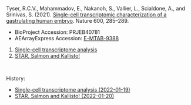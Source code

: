 Tyser, R.C.V., Mahammadov, E., Nakanoh, S., Vallier, L., Scialdone, A., and Srinivas, S. (2021). [Single-cell transcriptomic characterization of a gastrulating human embryo](https://doi.org/10.1038/s41586-021-04158-y). Nature 600, 285–289.

- BioProject Accession: PRJEB40781
- AEArrayExpress Accession: [E-MTAB-9388](https://www.ebi.ac.uk/arrayexpress/experiments/E-MTAB-9388/)

1. [Single-cell transcriptome analysis](https://jlduan.github.io/replica/s41586-021-04158-y/notebooks/analyze.html)
2. [STAR, Salmon and Kallisto!](https://jlduan.github.io/replica/s41586-021-04158-y/notebooks/analyze_alignment.html)

<br>

History:

- [Single-cell transcriptome analysis (2022-01-19)](https://jlduan.github.io/replica/s41586-021-04158-y/notebooks/analyze_2022-01-19.html)
- [STAR, Salmon and Kallisto! (2022-01-20)](https://jlduan.github.io/replica/s41586-021-04158-y/notebooks/analyze_alignment_2022-01-20.html)
